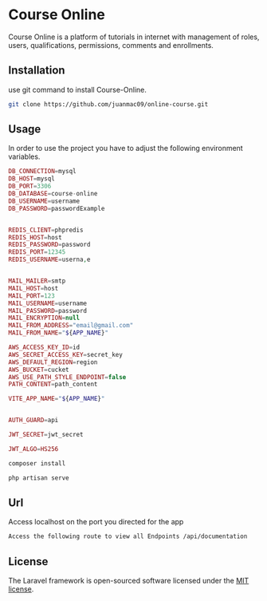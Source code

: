 # Course Online

Course Online is a platform of tutorials in internet with management of roles, users, qualifications, permissions, comments and enrollments. 

## Installation

use git command to install Course-Online.

```bash
git clone https://github.com/juanmac09/online-course.git
```

## Usage
In order to use the project you have to adjust the following environment variables.


```php
DB_CONNECTION=mysql
DB_HOST=mysql
DB_PORT=3306
DB_DATABASE=course-online
DB_USERNAME=username
DB_PASSWORD=passwordExample


REDIS_CLIENT=phpredis
REDIS_HOST=host
REDIS_PASSWORD=password
REDIS_PORT=12345
REDIS_USERNAME=userna,e


MAIL_MAILER=smtp
MAIL_HOST=host
MAIL_PORT=123
MAIL_USERNAME=username
MAIL_PASSWORD=password
MAIL_ENCRYPTION=null
MAIL_FROM_ADDRESS="email@gmail.com"
MAIL_FROM_NAME="${APP_NAME}"

AWS_ACCESS_KEY_ID=id
AWS_SECRET_ACCESS_KEY=secret_key
AWS_DEFAULT_REGION=region
AWS_BUCKET=cucket
AWS_USE_PATH_STYLE_ENDPOINT=false
PATH_CONTENT=path_content

VITE_APP_NAME="${APP_NAME}"


AUTH_GUARD=api

JWT_SECRET=jwt_secret

JWT_ALGO=HS256
```

```bash
composer install

php artisan serve
```

## Url

Access localhost on the port you directed for the app

```bash
Access the following route to view all Endpoints /api/documentation
```

## License

The Laravel framework is open-sourced software licensed under the [MIT license](https://opensource.org/licenses/MIT).